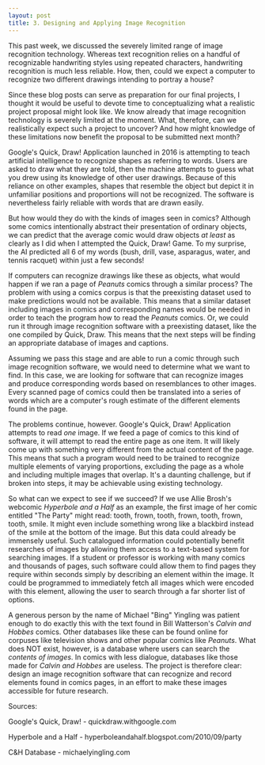 ```yaml
---
layout: post
title: 3. Designing and Applying Image Recognition
---
```


This past week, we discussed the severely limited range of image recognition technology. Whereas text recognition relies on a handful of recognizable handwriting styles using repeated characters, handwriting recognition is much less reliable. How, then, could we expect a computer to recognize two different drawings intending to portray a house? 

Since these blog posts can serve as preparation for our final projects, I thought it would be useful to devote time to conceptualizing what a realistic project proposal might look like. We know already that image recognition technology is severely limited at the moment. What, therefore, can we realistically expect such a project to uncover? And how might knowledge of these limitations now benefit the proposal to be submitted next month?

Google's Quick, Draw! Application launched in 2016 is attempting to teach artificial intelligence to recognize shapes as referring to words. Users are asked to draw what they are told, then the machine attempts to guess what you drew using its knowledge of other user drawings. Because of this reliance on other examples, shapes that resemble the object but depict it in unfamiliar positions and proportions will not be recognized. The software is nevertheless fairly reliable with words that are drawn easily. 

But how would they do with the kinds of images seen in comics? Although some comics intentionally abstract their presentation of ordinary objects, we can predict that the average comic would draw objects *at least* as clearly as I did when I attempted the Quick, Draw! Game. To my surprise, the AI predicted all 6 of my words (bush, drill, vase, asparagus, water, and tennis racquet) within just a few seconds!

If computers can recognize drawings like these as objects, what would happen if we ran a page of *Peanuts* comics through a similar process? The problem with using a comics corpus is that the preexisting dataset used to make predictions would not be available. This means that a similar dataset including images in comics and corresponding names would be needed in order to teach the program how to read the *Peanuts* comics. Or, we could run it through image recognition software with a preexisting dataset, like the one compiled by Quick, Draw. This means that the next steps will be finding an appropriate database of images and captions.

Assuming we pass this stage and are able to run a comic through such image recognition software, we would need to determine what we want to find. In this case, we are looking for software that can recognize images and produce corresponding words based on resemblances to other images. Every scanned page of comics could then be translated into a series of words which are a computer's rough estimate of the different elements found in the page.

The problems continue, however. Google's Quick, Draw! Application attempts to read *one* image. If we feed a page of comics to this kind of software, it will attempt to read the entire page as one item. It will likely come up with something very different from the actual content of the page. This means that such a program would need to be trained to recognize multiple elements of varying proportions, excluding the page as a whole and including multiple images that overlap. It's a daunting challenge, but if broken into steps, it may be achievable using existing technology.

So what can we expect to see if we succeed? If we use Allie Brosh's webcomic *Hyperbole and a Half* as an example, the first image of her comic entitled "The Party" might read: tooth, frown, tooth, frown, tooth, frown, tooth, smile. It might even include something wrong like a blackbird instead of the smile at the bottom of the image. But this data could already be immensely useful. Such catalogued information could potentially benefit researches of images by allowing them access to a text-based system for searching images. If a student or professor is working with many comics and thousands of pages, such software could allow them to find pages they require within seconds simply by describing an element within the image. It could be programmed to immediately fetch all images which were encoded with this element, allowing the user to search through a far shorter list of options.

A generous person by the name of Michael "Bing" Yingling was patient enough to do exactly this with the text found in Bill Watterson's *Calvin and Hobbes* comics. Other databases like these can be found online for corpuses like television shows and other popular comics like *Peanuts*. What does NOT exist, however, is a database where users can search the *contents of images*. In comics with less dialogue, databases like those made for *Calvin and Hobbes* are useless. The project is therefore clear: design an image recognition software that can recognize and record elements found in comics pages, in an effort to make these images accessible  for future research.

Sources:

Google's Quick, Draw! - quickdraw.withgoogle.com

Hyperbole and a Half - hyperboleandahalf.blogspot.com/2010/09/party

C&H Database - michaelyingling.com

